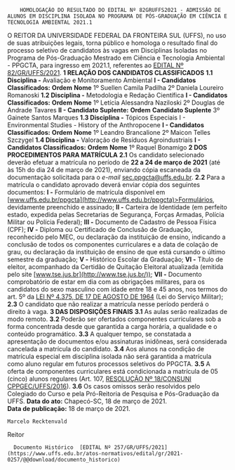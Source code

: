         HOMOLOGAÇÃO DO RESULTADO DO EDITAL Nº 82GRUFFS2021 - ADMISSÃO DE ALUNOS EM DISCIPLINA ISOLADA NO PROGRAMA DE PÓS-GRADUAÇÃO EM CIÊNCIA E TECNOLOGIA AMBIENTAL 2021.1  

 O REITOR DA UNIVERSIDADE FEDERAL DA FRONTEIRA SUL (UFFS), no uso de suas atribuições legais, torna público e homologa o resultado final do processo seletivo de candidatos às vagas em Disciplinas Isoladas no Programa de Pós-Graduação Mestrado em Ciência e Tecnologia Ambiental - PPGCTA, para ingresso em 2021.1, referentes ao [EDITAL Nº 82/GR/UFFS/2021](https://www.uffs.edu.br/atos-normativos/edital/gr/2021-0082).  **1 RELAÇÃO DOS CANDIDATOS CLASSIFICADOS** **1.1 Disciplina -**  Avaliação e Monitoramento Ambiental **I - Candidatos Classificados:**      **Ordem**   **Nome**     1º   Suellen Camila Padilha     2º   Daniela Loureiro Romanoski     **1.2 Disciplina -** Metodologia e Redação Científica **I - Candidatos Classificados:**      **Ordem**   **Nome**     1º   Letícia Alessandra Naziloski     2º   Douglas de Andrade Tavares     **II - Candidato Suplente:**      **Ordem**   **Candidato Suplente**     3º   Gainete Santos Marques     **1.3 Disciplina -**  Tópicos Especiais I - Environmental Studies - History of the Anthropocene **I - Candidatos Classificados:**      **Ordem**   **Nome**     1º   Leandro Brancalione     2º   Maicon Telles Szczygel     **1.4 Disciplina -**  Valoração de Resíduos Agroindustriais **I - Candidatos Classificados:**      **Ordem**   **Nome**     1º   Raquel Bonamigo      **2 DOS PROCEDIMENTOS PARA MATRÍCULA** **2.1**  Os candidato selecionado deverão efetuar a matrícula no período de **22 a 24 de março de 2021** (até às 15h do dia 24 de março de 2021), enviando cópia escaneada da documentação solicitada para o *e-mail*  sec.ppgcta@uffs.edu.br. **2.2**  Para a matrícula o candidato aprovado deverá enviar cópia dos seguintes documentos: **I -**  Formulário de matrícula disponível em [www.uffs.edu.br/ppgcta](http://www.uffs.edu.br/ppgcta)>Formulários, devidamente preenchido e assinado; **II -**  Carteira de Identidade (em perfeito estado, expedida pelas Secretarias de Segurança, Forças Armadas, Polícia Militar ou Polícia Federal); **III -**  Documento de Cadastro de Pessoa Física (CPF); **IV -**  Diploma ou Certificado de Conclusão de Graduação, reconhecido pelo MEC, ou declaração da instituição de ensino, indicando a conclusão de todos os componentes curriculares e a data de colação de grau, ou declaração da instituição de ensino de que está cursando o último semestre da graduação; **V -**  Histórico Escolar da Graduação; **VI -**  Título de eleitor, acompanhado da Certidão de Quitação Eleitoral atualizada (emitida pelo site [www.tse.jus.br](http://www.tse.jus.br/)); **VII -**  Documento comprobatório de estar em dia com as obrigações militares, para os candidatos do sexo masculino com idade entre 18 e 45 anos, nos termos do art. 5º da [LEI Nº 4.375, DE 17 DE AGOSTO DE 1964](http://www.planalto.gov.br/ccivil_03/leis/l4375.htm) (Lei do Serviço Militar); **2.3**  O candidato que não realizar a matrícula nesse período perderá o direito à vaga.  **3 DAS DISPOSIÇÕES FINAIS** **3.1**  As aulas serão realizadas de modo remoto. **3.2**  Poderão ser ofertados componentes curriculares sob a forma concentrada desde que garantida a carga horária, a qualidade e o conteúdo programático. **3.3**  A qualquer tempo, se constatada a apresentação de documentos e/ou assinaturas inidôneas, será considerada cancelada a matrícula do candidato. **3.4**  Aos alunos na condição de matrícula especial em disciplina isolada não será garantida a matrícula como aluno regular em futuros processos seletivos do PPGCTA. **3.5**  A oferta de componentes curriculares está condicionada a matrícula de 05 (cinco) alunos regulares (Art. 107, [RESOLUÇÃO Nº 18/CONSUNI CPPGEC/UFFS/2016](https://www.uffs.edu.br/atos-normativos/resolucao/consunicppgec/2016-0018)). **3.6**  Os casos omissos serão resolvidos pelo Colegiado do Curso e pela Pró-Reitoria de Pesquisa e Pós-Graduação da UFFS.        **Data do ato:** Chapecó-SC, 18 de março de 2021.   
 **Data de publicação:**  18 de março de 2021. 

    Marcelo Recktenvald   
 Reitor 

      Documento Histórico  [EDITAL Nº 257/GR/UFFS/2021](https://www.uffs.edu.br/atos-normativos/edital/gr/2021-0257/@@download/documento_historico)     
      